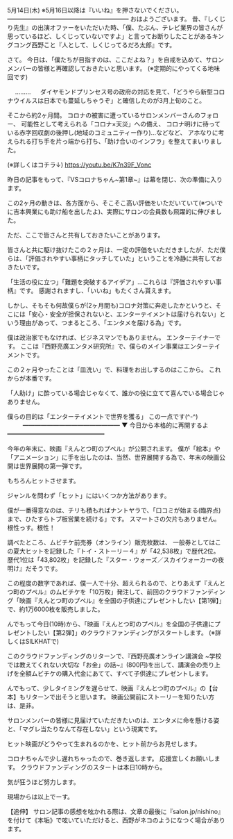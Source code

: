 5月14日(木) ※5月16日以降は『いいね』を押さないでください。
━━━━━━━━━━━━━━━━━━━━
おはようございます。
昔、『しくじり先生』の出演オファーをいただいた時、「僕、たぶん、テレビ業界の皆さんが思っているほど、しくじっていないですよ」と言ってお断りしたことがあるキングコング西野こと『人として、しくじってるだろ太郎』です。

さて。
今日は、「僕たちが目指すのは、ここだよね？」を自戒を込めて、サロンメンバーの皆様と再確認しておきたいと思います。
(※定期的にやってくる地味回です)

　
………
　
ダイヤモンドプリンセス号の政府の対応を見て、「どうやら新型コロナウイルスは日本でも蔓延しちゃうぞ」と確信したのが3月上旬のこと。

そこから約2ヶ月間。
コロナの被害に遭っているサロンメンバーさんのフォロー、
可能性として考えられる「コロナ×天災」への備え、
コロナ明けに待っている赤字回収劇の後押し(地域のコミュニティー作り)…などなど、
アホなりに考えられる打ち手を片っ端から打ち、「助け合いのインフラ」を整えてまいりました。

(※詳しくはコチラ↓)
https://youtu.be/K7n39F_Vonc

昨日の記事をもって、『VSコロナちゃん~第1章~』は幕を閉じ、次の準備に入ります。

この2ヶ月の動きは、各方面から、そこそこ高い評価をいただいていて(※ついでに吉本興業にも助け船を出したよ)、実際にサロンの会員数も飛躍的に伸びました。

ただ、ここで皆さんと共有しておきたいことがあります。

皆さんと共に駆け抜けたこの２ヶ月は、一定の評価をいただきましたが、ただ僕らは、「評価されやすい事柄にタッチしていた」ということを冷静に共有しておきたいです。

「生活の役に立つ」「難題を突破するアイデア」…これらは『評価されやすい事柄』です。
感謝されますし、「いいね」もたくさん貰えます。

しかし、そもそも何故僕らが(2ヶ月間も)コロナ対策に奔走したかというと、そこには「安心・安全が担保されないと、エンターテイメントは届けられない」という理由があって、つまるところ、「エンタメを届ける為」です。

僕は政治家でもなければ、ビジネスマンでもありません。
エンターテイナーです。
ここは『西野亮廣エンタメ研究所』で、僕らのメイン事業はエンターテイメントです。

この２ヶ月やったことは「皿洗い」で、料理をお出しするのはここから。
これからが本番です。

「人助け」に酔っている場合じゃなくて、誰かの役に立てて喜んでいる場合じゃありません。

僕らの目的は「エンターテイメントで世界を獲る」
この一点です(^-^)
　
　
━━━━━━━━━━━━━━━━
▼ 今日から本格的に再開するよ
━━━━━━━━━━━━━━━━

今年の年末に、映画『えんとつ町のプペル』が公開されます。
僕が「絵本」や「アニメーション」に手を出したのは、当然、世界展開する為で、年末の映画公開は世界展開の第一弾です。

もちろんヒットさせます。

ジャンルを問わず「ヒット」にはいくつか方法があります。

僕が一番得意なのは、チリも積もればナントヤラで、「口コミが始まる(臨界点)まで、ひたすらトブ板営業を続ける」です。
スマートさの欠片もありません。
根性っす。根性！

調べたところ、ムビチケ前売券（オンライン）販売枚数は、 一般券としてはこの夏大ヒットを記録した『トイ・ストーリー４』が「42,538枚」で歴代2位。
歴代1位は「43,802枚」を記録した『スター・ウォーズ／スカイウォーカーの夜明け』だそうです。

この程度の数字であれば、僕一人で十分、超えられるので、とりあえず『えんとつ町のプペル』のムビチケを「10万枚」発注して、前回のクラウドファンディング「映画『えんとつ町のプペル』を全国の子供達にプレゼントしたい【第1弾】」で、約1万6000枚を販売しました。

んでもって今日(10時)から、「映画『えんとつ町のプペル』を全国の子供達にプレゼントしたい【第2弾】」のクラウドファンディングがスタートします。
(※詳しくはSILKHATで)

このクラウドファンディングのリターンで、『西野亮廣オンライン講演会 ~学校では教えてくれない大切な「お金」の話~』(800円)を出して、講演会の売り上げを全額ムビチケの購入代金にあてて、すべて子供達にプレゼントします。

んでもって、少しタイミングを遅らせて、映画『えんとつ町のプペル』の【台本】もリターンで出そうと思います。
映画公開前にストーリーを知りたい方は、是非。

サロンメンバーの皆様に見届けていただきたいのは、エンタメに命を懸ける姿と、「マグレ当たりなんて存在しない」という現実です。

ヒット映画がどうやって生まれるのかを、ヒット前からお見せします。

コロナちゃんで少し遅れちゃったので、巻き返します。
応援宜しくお願いします。
クラウドファンディングのスタートは本日10時から。

気が狂うほど努力します。

現場からは以上でーす。

【追伸】
サロン記事の感想を呟かれる際は、文章の最後に『salon.jp/nishino』を付けて《本垢》で呟いていただけると、西野がネコのようになつく場合があります。
